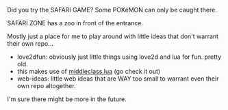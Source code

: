 Did you try the
SAFARI GAME? Some
POKéMON can only
be caught there.


SAFARI ZONE has a
zoo in front of
the entrance.

Mostly just a place for me to play around with little ideas that don't warrant their own repo...

- love2dfun: obviously just little things using love2d and lua for fun. pretty old.
 - this makes use of [middleclass.lua](https://github.com/kikito/middleclass) (go check it out)
- web-ideas: little web ideas that are WAY too small to warrant even their own repo altogether.

I'm sure there might be more in the future.
